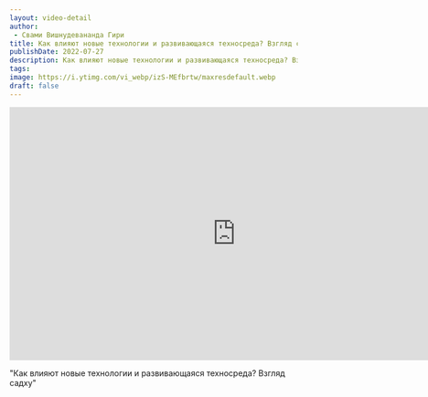 ```yaml
---
layout: video-detail
author:
 - Свами Вишнудевананда Гири
title: Как влияют новые технологии и развивающаяся техносреда? Взгляд садху
publishDate: 2022-07-27
description: Как влияют новые технологии и развивающаяся техносреда? Взгляд садху. 
tags: 
image: https://i.ytimg.com/vi_webp/izS-MEfbrtw/maxresdefault.webp
draft: false
---
```


<iframe width="790" height="444" src="https://www.youtube.com/embed/izS-MEfbrtw" frameborder="0" allowfullscreen=""></iframe> 

  "Как влияют новые технологии и развивающаяся техносреда? Взгляд садху"

  

 